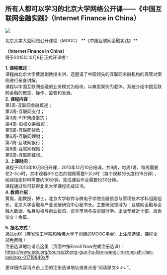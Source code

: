 ## 所有人都可以学习的北京大学网络公开课——《中国互联网金融实践》（Internet Finance in China）
 ![](http://mmbiz.qpic.cn/mmbiz/BDcu2rMySicoceE6kUn0Eq4SVTgyJxSslwGcOwuzhbicWOKlpcw798IlqsvHwZAlBWjtM2c75gjwp9B0gPkfSYEg/640?wx_fmt=jpeg&wxfrom=5)
<head><meta http-equiv="Content-Type" content="text/html; charset=utf-8"></head>
北京大学大型网络公开课程（MOOC）  
**《中国互联网金融实践》**

**（Internet Finance in China）**  
将于2015年10月8日正式开课啦！

**1. 课程概述：**  
 课程由北京大学黄嵩副教授主讲，还邀请了中国领先的互联网金融机构的高管对案例进行亲身讲解。  
 课程以中国互联网金融的业务模式为板块，以典型案例为载体，系统介绍中国互联网金融的概念、操作、监管和发展。  
**2. 课程内容：**  
 第1周-互联网金融概述；  
 第2周-互联网支付；  
 第3周-P2P网络借贷；  
 第4周-股权众筹融资；  
 第5周-互联网贷款；  
 第6周-互联网理财；  
 第7周-互联网银行；  
 第8周-互联网保险；  
 第9周-互联网征信。  
**3. 上课时间：**  
 课程于2015年10月8日开课，2015年12月10日结课，共9周，每周1讲。每周需要花2-3小时，其中观看6个左右的视频需要1-2小时（每个视频的长度约15分钟），阅读指定材料需要约30分钟，完成课后作业需要约30分钟。  
 课程通过后可获得北京大学课程完成证书。  
**4. 教师介绍：**  
 黄嵩，副教授，博士，北京大学软件与微电子学院金融信息与管理技术学科组副组长，北京大学金融与产业发展研究中心秘书长。主要研究领域为：互联网金融与金融大数据、私募股权与创业投资、资本市场与投资银行学。出版专著近十部，发表论文十余篇。

**5. 报名方式：**  
 通过edX（麻省理工学院和哈佛大学于创建的MOOC平台）上注册选课，课程全部免费哦！  
 注册选课地址请点这里（页面中按Enroll Now完成注册选课）：  
https://www.edx.org/course/zhong-guo-hu-lian-wang-jin-rong-shi-jian-pekingx-01719840x#!

更详细内容请点击上面的注册选课地址或者点击“阅读原文↓↓↓”。

